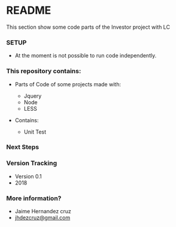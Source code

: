 # README #

This section show some code parts of the Investor project with LC

### SETUP ###

* At the moment is not possible to run code independently.

### This repository contains: ###

* Parts of Code of some projects made with: 
	* Jquery
	* Node
	* LESS

* Contains:
	* Unit Test	

### Next Steps ###

### Version Tracking ###
* Version 0.1
* 2018

### More information? ###

* Jaime Hernandez cruz
* jhdezcruz@gmail.com
